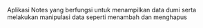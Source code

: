 Aplikasi Notes yang berfungsi untuk menampilkan data dumi serta melakukan manipulasi data seperti menambah dan menghapus
